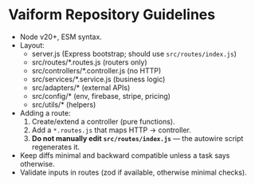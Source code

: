 # Vaiform Repository Guidelines

- Node v20+, ESM syntax.
- Layout:
  - server.js (Express bootstrap; should use `src/routes/index.js`)
  - src/routes/*.routes.js (routers only)
  - src/controllers/*.controller.js (no HTTP)
  - src/services/*.service.js (business logic)
  - src/adapters/* (external APIs)
  - src/config/* (env, firebase, stripe, pricing)
  - src/utils/* (helpers)
- Adding a route:
  1) Create/extend a controller (pure functions).
  2) Add a `*.routes.js` that maps HTTP → controller.
  3) **Do not manually edit `src/routes/index.js`** — the autowire script regenerates it.
- Keep diffs minimal and backward compatible unless a task says otherwise.
- Validate inputs in routes (zod if available, otherwise minimal checks).
